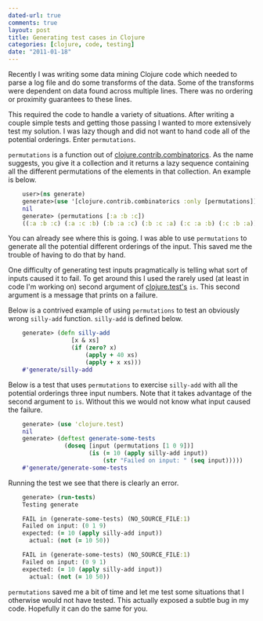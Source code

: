 ```yaml
---
dated-url: true
comments: true
layout: post
title: Generating test cases in Clojure
categories: [clojure, code, testing]
date: "2011-01-18"
---
```


Recently I was writing some data mining Clojure code which needed to parse a log file and do some transforms of the data. Some of the transforms were dependent on data found across multiple lines. There was no ordering or proximity guarantees to these lines.

This required the code to handle a variety of situations. After writing a couple simple tests and getting those passing I wanted to more extensively test my solution. I was lazy though and did not want to hand code all of the potential orderings.  Enter `permutations`.

`permutations` is a function out of [clojure.contrib.combinatorics](http://clojure.github.com/clojure-contrib/combinatorics-api.html). As the name suggests, you give it a collection and it returns a lazy sequence containing all the different permutations of the elements in that collection. An example is below.

``` clojure
    user>(ns generate)
    generate>(use '[clojure.contrib.combinatorics :only [permutations]])
    nil
    generate> (permutations [:a :b :c])
    ((:a :b :c) (:a :c :b) (:b :a :c) (:b :c :a) (:c :a :b) (:c :b :a))
```

You can already see where this is going. I was able to use `permutations` to generate all the potential different orderings of the input. This saved me the trouble of having to do that by hand.

One difficulty of generating test inputs pragmatically is telling what sort of inputs caused it to fail. To get around this I used the rarely used (at least in code I'm working on) second argument of [clojure.test's](http://clojure.github.com/clojure/clojure.test-api.html#clojure.test/is) `is`. This second argument is a message that prints on a failure.

Below is a contrived example of using `permutations` to test an obviously wrong `silly-add` function. `silly-add` is defined below.

``` clojure
    generate> (defn silly-add
                  [x & xs]
                  (if (zero? x)
                      (apply + 40 xs)
                      (apply + x xs)))
    #'generate/silly-add
```

Below is a test that uses `permutations` to exercise `silly-add` with all the potential orderings three input numbers. Note that it takes advantage of the second argument to `is`. Without this we would not know what input caused the failure.

``` clojure
    generate> (use 'clojure.test)
    nil
    generate> (deftest generate-some-tests
                (doseq [input (permutations [1 0 9])]
                       (is (= 10 (apply silly-add input))
                           (str "Failed on input: " (seq input)))))
    #'generate/generate-some-tests
```

Running the test we see that there is clearly an error.

``` clojure
    generate> (run-tests)
    Testing generate

    FAIL in (generate-some-tests) (NO_SOURCE_FILE:1)
    Failed on input: (0 1 9)
    expected: (= 10 (apply silly-add input))
      actual: (not (= 10 50))

    FAIL in (generate-some-tests) (NO_SOURCE_FILE:1)
    Failed on input: (0 9 1)
    expected: (= 10 (apply silly-add input))
      actual: (not (= 10 50))
```

`permutations` saved me a bit of time and let me test some situations that I otherwise would not have tested. This actually exposed a subtle bug in my code. Hopefully it can do the same for you.
